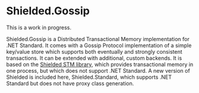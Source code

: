 # Shielded.Gossip

This is a work in progress.

Shielded.Gossip is a Distributed Transactional Memory implementation for .NET Standard.
It comes with a Gossip Protocol implementation of a simple key/value store which supports
both eventually and strongly consistent transactions. It can be extended with additional,
custom backends. It is based on the [Shielded STM library](https://github.com/jbakic/Shielded),
which provides transactional memory in one process, but which does not support .NET Standard.
A new version of Shielded is included here, Shielded.Standard, which supports .NET Standard but
does not have proxy class generation.
